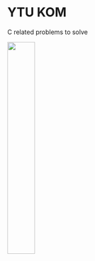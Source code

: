 # YTU KOM
C related problems to solve

<img src="https://user-images.githubusercontent.com/63793311/201482181-eaa6b646-f2a9-42d4-82cd-00eecbf00bc4.png" width=35% height=35%>
